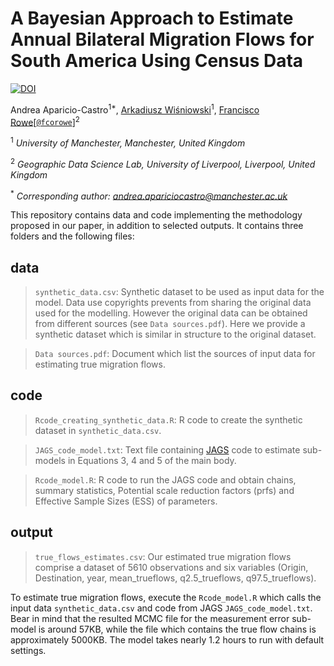 # A Bayesian Approach to Estimate Annual Bilateral Migration Flows for South America Using Census Data

[![DOI](https://zenodo.org/badge/280670652.svg)](https://zenodo.org/record/4054958)

Andrea Aparicio-Castro<sup>1*</sup>, [Arkadiusz Wiśniowski](https://www.research.manchester.ac.uk/portal/a.wisniowski.html)<sup>1</sup>, [Francisco Rowe](http://www.franciscorowe.com)[[`@fcorowe`](http://twitter.com/fcorowe)]<sup>2</sup>

<sup>1</sup> *University of Manchester, Manchester, United Kingdom*

<sup>2</sup> *Geographic Data Science Lab, University of Liverpool, Liverpool, United Kingdom*

<sup>*</sup> *Corresponding author: andrea.apariciocastro@manchester.ac.uk*

This repository contains data and code implementing the methodology proposed in our paper, in addition to selected outputs. It contains three folders and the following files:

## **data**

> `synthetic_data.csv`:
Synthetic dataset to be used as input data for the model. Data use copyrights prevents from sharing the original data used for the modelling. However the original data can be obtained from different sources (see `Data sources.pdf`). Here we provide a synthetic dataset which is similar in structure to the original dataset. 

> `Data sources.pdf`:
Document which list the sources of input data for estimating true migration flows. 



## **code**

> `Rcode_creating_synthetic_data.R`:
R code to create the synthetic dataset in `synthetic_data.csv`.

> `JAGS_code_model.txt`:
Text file containing [JAGS](http://mcmc-jags.sourceforge.net) code to estimate sub-models in Equations 3, 4 and 5 of the main body.

> `Rcode_model.R`:
R code to run the JAGS code and obtain chains, summary statistics, Potential scale reduction factors (prfs) and Effective Sample Sizes (ESS) of parameters.



## **output**

> `true_flows_estimates.csv`:
Our estimated true migration flows comprise a dataset of 5610 observations and six variables (Origin, Destination, year, mean_trueflows, q2.5_trueflows, q97.5_trueflows).

To estimate true migration flows, execute the `Rcode_model.R` which calls the input data `synthetic_data.csv` and code from JAGS `JAGS_code_model.txt`. Bear in mind that the resulted MCMC file for the measurement error sub-model is around 57KB, while the file which contains the true flow chains is approximately 5000KB. The model takes nearly 1.2 hours to run with default settings.


